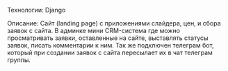 Технологии: Django

Описание: Сайт (landing page) с приложениями слайдера, цен, и сбора заявок с сайта.
В админке мини CRM-система где можно просматривать заявки, оставленные на сайте, выставлять статусы заявок, писать комментарии к ним.
Так же подключен телеграм бот, который при создании заявок с сайта пересылает их в чат телеграм группы.
